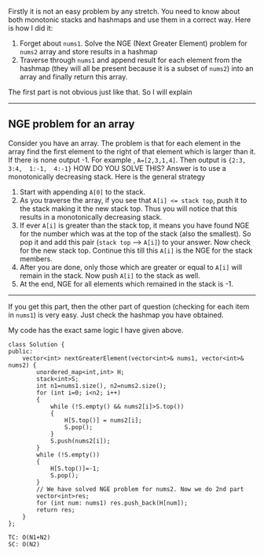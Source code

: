 Firstly it is not an easy problem by any stretch. You need to know about both monotonic stacks and hashmaps and use them in a correct way.
Here is how I did it:
1. Forget about `nums1`. Solve the NGE (Next Greater Element) problem for `nums2` array and store results in a hashmap
2. Traverse through `nums1` and append result for each element from the hashmap (they will all be present because it is a subset of `nums2`) into an array and finally return this array.

The first part is not obvious just like that. So I will explain

---
NGE problem for an array
----------------

Consider you have an array. The problem is that for each element in the array find the first element to the right of that element which is larger than it. If there is none output -1.
For example , `A=[2,3,1,4]`. Then output is `{2:3,  3:4,  1:-1,  4:-1}`
HOW DO YOU SOLVE THIS?
Answer is to use a monotonically decreasing stack.  Here is the general strategy
1. Start with appending `A[0]` to the stack.
2. As you traverse the array, if you see that `A[i] <= stack top`, push it to the stack making it the new stack top. Thus you will notice that this results in a monotonically decreasing stack.
2. If ever `A[i]` is greater than the stack top, it means you have found NGE for the number which was at the top of the stack (also the smallest). So pop it and add this pair (`stack top` --> `A[i]`) to your answer. Now check for the new stack top. Continue this till this `A[i]` is the NGE for the stack members.
3. After you are done, only those which are greater or equal to `A[i]` will remain in the stack. Now push `A[i]` to the stack as well.
4. At the end, NGE for all elements which remained in the stack is -1.

---

If you get this part, then the other part of question (checking for each item in `nums1`) is very easy. Just check the hashmap you have obtained.

My code has the exact same logic I have given above.
```
class Solution {
public:
    vector<int> nextGreaterElement(vector<int>& nums1, vector<int>& nums2) {
        unordered_map<int,int> H;
        stack<int>S;
        int n1=nums1.size(), n2=nums2.size();
        for (int i=0; i<n2; i++)
        {
            while (!S.empty() && nums2[i]>S.top())
            {
                H[S.top()] = nums2[i];
                S.pop();
            }
            S.push(nums2[i]);
        }
        while (!S.empty())
        {
            H[S.top()]=-1;
            S.pop();
        }
        // We have solved NGE problem for nums2. Now we do 2nd part
        vector<int>res;
        for (int num: nums1) res.push_back(H[num]);
        return res;
    }
};
```
```
TC: O(N1+N2)
SC: O(N2)
```